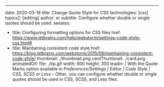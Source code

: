 ---
date: 2020-03-16
title: Change Quote Style for CSS
technologies: [css]
topics2: [editing]
author: er
subtitle: Configure whether double or single quotes should be used.
seealso:
- title: Configuring formatting options for CSS files
  href: https://www.jetbrains.com/help/webstorm/settings-code-style-css.html#
- title: Maintaining consistent code style
  href: https://blog.jetbrains.com/webstorm/2015/08/maintaining-consistent-code-style/
thumbnail: ./thumbnail.png
cardThumbnail: ./card.png
animatedGif:
  file: ./tip.gif
  width: 600
  height: 300
leadin: |
  With the Quote Marks option available in 
  *Preferences/Settings | Editor | Code Style | CSS, SCSS or Less – Other*, 
  you can configure whether double or single quotes should be used in CSS, 
  SCSS, and Less files.
